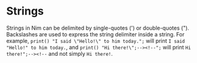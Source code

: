 # Strings

Strings in Nim can be delimited by single-quotes (') or double-quotes ("). Backslashes are used to express the string delimiter inside a string. For example, `print() "I said \"Hello!\" to him today.";` will print `I said "Hello!" to him today.`, and `print() "Hi there!\";--><!--";` will print `Hi there!";--><!--` and not simply `Hi there!`.
